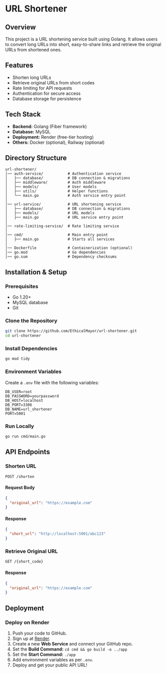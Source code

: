 # URL Shortener

## Overview
This project is a URL shortening service built using Golang. It allows users to convert long URLs into short, easy-to-share links and retrieve the original URLs from shortened ones.

## Features
- Shorten long URLs
- Retrieve original URLs from short codes
- Rate limiting for API requests
- Authentication for secure access
- Database storage for persistence

## Tech Stack
- **Backend:** Golang (Fiber framework)
- **Database:** MySQL
- **Deployment:** Render (free-tier hosting)
- **Others:** Docker (optional), Railway (optional)

## Directory Structure
```
url-shortener/
│── auth-service/           # Authentication service
│   ├── database/           # DB connection & migrations
│   ├── middleware/         # Auth middleware
│   ├── models/             # User models
│   ├── utils/              # Helper functions
│   └── main.go             # Auth service entry point
│
│── url-service/            # URL shortening service
│   ├── database/           # DB connection & migrations
│   ├── models/             # URL models
│   ├── main.go             # URL service entry point
│
│── rate-limiting-service/  # Rate limiting service
│
│── cmd/                    # Main entry point
│   ├── main.go             # Starts all services
│
│── Dockerfile              # Containerization (optional)
│── go.mod                  # Go dependencies
│── go.sum                  # Dependency checksums
```

## Installation & Setup
### Prerequisites
- Go 1.20+
- MySQL database
- Git

### Clone the Repository
```sh
git clone https://github.com/EthicalMayor/url-shortener.git
cd url-shortener
```

### Install Dependencies
```sh
go mod tidy
```

### Environment Variables
Create a `.env` file with the following variables:
```env
DB_USER=root
DB_PASSWORD=yourpassword
DB_HOST=localhost
DB_PORT=3306
DB_NAME=url_shortener
PORT=5001
```

### Run Locally
```sh
go run cmd/main.go
```

## API Endpoints
### Shorten URL
```http
POST /shorten
```
#### Request Body
```json
{
  "original_url": "https://example.com"
}
```
#### Response
```json
{
  "short_url": "http://localhost:5001/abc123"
}
```

### Retrieve Original URL
```http
GET /{short_code}
```
#### Response
```json
{
  "original_url": "https://example.com"
}
```

## Deployment
### Deploy on Render
1. Push your code to GitHub.
2. Sign up at [Render](https://render.com).
3. Create a new **Web Service** and connect your GitHub repo.
4. Set the **Build Command:** `cd cmd && go build -o ../app`
5. Set the **Start Command:** `./app`
6. Add environment variables as per `.env`.
7. Deploy and get your public API URL!




